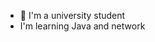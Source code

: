 
- 👀 I'm a university student
- I'm learning Java and network
  

<!---
rumeysasurmeli/rumeysasurmeli is a ✨ special ✨ repository because its `README.md` (this file) appears on your GitHub profile.
You can click the Preview link to take a look at your changes.
--->
